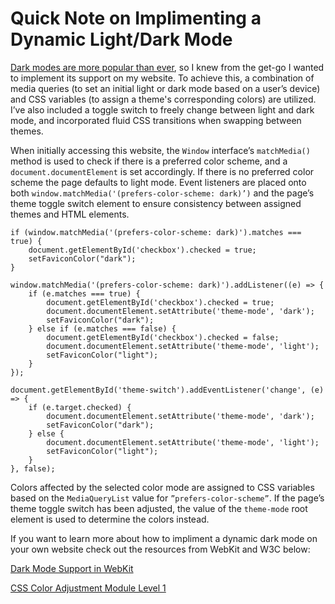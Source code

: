 # Quick Note on Implimenting a Dynamic Light/Dark Mode

<a href="https://trends.google.com/trends/explore?date=all&geo=US&q=dark%20mode" target="_blank">Dark modes are more popular than ever</a>, so I knew from the get-go I wanted to implement its support on my website. To achieve this, a combination of media queries (to set an initial light or dark mode based on a user’s device) and CSS variables (to assign a theme's corresponding colors) are utilized. I’ve also included a toggle switch to freely change between light and dark mode, and incorporated fluid CSS transitions when swapping between themes.

When initially accessing this website, the `Window` interface’s `matchMedia()` method is used to check if there is a preferred color scheme, and a `document.documentElement` is set accordingly. If there is no preferred color scheme the page defaults to light mode. Event listeners are placed onto both `window.matchMedia('(prefers-color-scheme: dark)’)` and the page’s theme toggle switch element to ensure consistency between assigned themes and HTML elements.

```
if (window.matchMedia('(prefers-color-scheme: dark)').matches === true) {
	document.getElementById('checkbox').checked = true;
	setFaviconColor("dark");
}

window.matchMedia('(prefers-color-scheme: dark)').addListener((e) => {
	if (e.matches === true) {
		document.getElementById('checkbox').checked = true;
		document.documentElement.setAttribute('theme-mode', 'dark');
		setFaviconColor("dark");
	} else if (e.matches === false) {
		document.getElementById('checkbox').checked = false;
		document.documentElement.setAttribute('theme-mode', 'light');
		setFaviconColor("light");
	}
});

document.getElementById('theme-switch').addEventListener('change', (e) => {
	if (e.target.checked) {
		document.documentElement.setAttribute('theme-mode', 'dark');
		setFaviconColor("dark");
	} else {
		document.documentElement.setAttribute('theme-mode', 'light');
		setFaviconColor("light");
	}
}, false);
```

Colors affected by the selected color mode are assigned to CSS variables based on the `MediaQueryList` value for `”prefers-color-scheme”`. If the page’s theme toggle switch has been adjusted, the value of the `theme-mode` root element is used to determine the colors instead.

If you want to learn more about how to impliment a dynamic dark mode on your own website check out the resources from WebKit and W3C below:

<a href="https://webkit.org/blog/8840/dark-mode-support-in-webkit/" target="_blank">Dark Mode Support in WebKit</a>

<a href="https://drafts.csswg.org/css-color-adjust-1/" target="_blank">CSS Color Adjustment Module Level 1</a>
